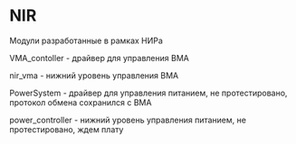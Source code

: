 # NIR
Модули разработанные в рамках НИРа

VMA_contoller - драйвер для управления ВМА 

nir_vma - нижний уровень управления ВМА

PowerSystem - драйвер для управления питанием, не протестировано, протокол обмена сохранился с ВМА

power_controller - нижний уровень управления питанием, не протестировано, ждем плату
